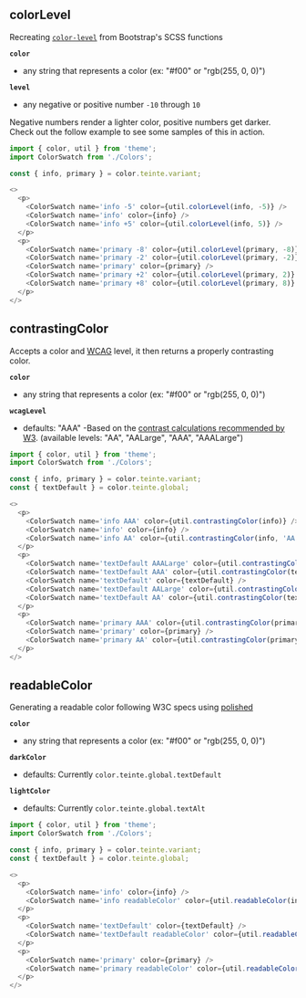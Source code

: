 ## colorLevel

Recreating [`color-level`](https://github.com/twbs/bootstrap/blob/08ba61e276a6393e8e2b97d56d2feb70a24fe22c/scss/_functions.scss#L97) from Bootstrap's SCSS functions

**`color`**
  - any string that represents a color (ex: "#f00" or "rgb(255, 0, 0)")

**`level`**
  - any negative or positive number `-10` through `10`

Negative numbers render a lighter color, positive numbers get darker. Check out the follow example to see some samples of this in action.

```js
import { color, util } from 'theme';
import ColorSwatch from './Colors';

const { info, primary } = color.teinte.variant;

<>
  <p>
    <ColorSwatch name='info -5' color={util.colorLevel(info, -5)} />
    <ColorSwatch name='info' color={info} />
    <ColorSwatch name='info +5' color={util.colorLevel(info, 5)} />
  </p>
  <p>
    <ColorSwatch name='primary -8' color={util.colorLevel(primary, -8)} />
    <ColorSwatch name='primary -2' color={util.colorLevel(primary, -2)} />
    <ColorSwatch name='primary' color={primary} />
    <ColorSwatch name='primary +2' color={util.colorLevel(primary, 2)} />
    <ColorSwatch name='primary +8' color={util.colorLevel(primary, 8)} />
  </p>
</>
```

## contrastingColor
Accepts a color and [WCAG](https://www.w3.org/TR/WCAG21/#distinguishable) level, it then returns a properly contrasting color.

**`color`**
  - any string that represents a color (ex: "#f00" or "rgb(255, 0, 0)")

**`wcagLevel`**
  - defaults: "AAA" -Based on the [contrast calculations recommended by W3](https://www.w3.org/WAI/WCAG21/Understanding/contrast-enhanced.html). (available levels: "AA", "AALarge", "AAA", "AAALarge")

```js
import { color, util } from 'theme';
import ColorSwatch from './Colors';

const { info, primary } = color.teinte.variant;
const { textDefault } = color.teinte.global;

<>
  <p>
    <ColorSwatch name='info AAA' color={util.contrastingColor(info)} />
    <ColorSwatch name='info' color={info} />
    <ColorSwatch name='info AA' color={util.contrastingColor(info, 'AA')} />
  </p>
  <p>
    <ColorSwatch name='textDefault AAALarge' color={util.contrastingColor(textDefault, 'AAALarge')} />
    <ColorSwatch name='textDefault AAA' color={util.contrastingColor(textDefault)} />
    <ColorSwatch name='textDefault' color={textDefault} />
    <ColorSwatch name='textDefault AALarge' color={util.contrastingColor(textDefault, 'AALarge')} />
    <ColorSwatch name='textDefault AA' color={util.contrastingColor(textDefault, 'AA')} />
  </p>
  <p>
    <ColorSwatch name='primary AAA' color={util.contrastingColor(primary)} />
    <ColorSwatch name='primary' color={primary} />
    <ColorSwatch name='primary AA' color={util.contrastingColor(primary, 'AA')} />
  </p>
</>
```

## readableColor
Generating a readable color following W3C specs using [polished](https://polished.js.org/docs/#readablecolor)

**`color`**
  - any string that represents a color (ex: "#f00" or "rgb(255, 0, 0)")

**`darkColor`**
  - defaults: Currently `color.teinte.global.textDefault`

**`lightColor`**
  - defaults: Currently `color.teinte.global.textAlt`

```js
import { color, util } from 'theme';
import ColorSwatch from './Colors';

const { info, primary } = color.teinte.variant;
const { textDefault } = color.teinte.global;

<>
  <p>
    <ColorSwatch name='info' color={info} />
    <ColorSwatch name='info readableColor' color={util.readableColor(info)} />
  </p>
  <p>
    <ColorSwatch name='textDefault' color={textDefault} />
    <ColorSwatch name='textDefault readableColor' color={util.readableColor(textDefault)} />
  </p>
  <p>
    <ColorSwatch name='primary' color={primary} />
    <ColorSwatch name='primary readableColor' color={util.readableColor(primary)} />
  </p>
</>
